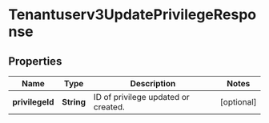 

# Tenantuserv3UpdatePrivilegeResponse


## Properties

| Name | Type | Description | Notes |
|------------ | ------------- | ------------- | -------------|
|**privilegeId** | **String** | ID of privilege updated or created. |  [optional] |



